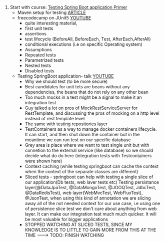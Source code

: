 
1. Start with course: [Testing Spring Boot application Primer](https://rieckpil.de/course/tsbap-high-level-overview-of-testing-spring-boot-applications) 
	- Maven setup for testing [ARTICLE](https://rieckpil.de/maven-setup-for-testing-java-applications/)
	- freecodecamp on JUnit5 [YOUTUBE](https://www.youtube.com/watch?v=flpmSXVTqBI)
		- quite interesting material, 
		- first unit tests
		- assertions
		- test lifecycle (BeforeAll, BeforeEach, Test, AfterEach,AfterAll)
		- conditional executions (i.e on specific Operating system)
		- Assumptions
		- Repeated tests
		- Parametrized tests
		- Nested tests
		- Disabled tests
	- Testing SpringBoot application- talk [YOUTUBE](https://www.youtube.com/watch?v=Wpz6b8ZEgcU)
		- Why we should test (to be more secure)
		- Best candidates for unit tets are beans without any dependencies, the beans that do not rely on any other bean
		- Too much mocks in a test might be a signal to make it an integration test
		- Guy talked a lot on pros of MockRestServiceServer for RestTemplate, and discussing the pros of mocking on a http level instead of rest template level
		- The same with testing repositories layer
		- TestContainers as a way to manage docker containers lifecycle. It can start, and then shut down the container but in the meantime we can run test on our specific database
		- Grey area is place where we want to test single unit but with connetion to the external service (like database) so we should decide what do do here (integration tests with Testcontainers were shown here)
		- Context caching (while testing springboot can cache the context when the context of the separate classes are different)
		- Sliced tests - springboot can help with testing a single slice of our application(Db tests, web laver tests etc) Testing persistance layer(@DataJpaTest, @DataMongoTest, @JOOQTest, JdbcTest, @DataRedisTest), web layer(WebMvcTest, WebFluxTest), @JsonTest, when using this kind of annotation we are slicing away all of the not needed context for our use case, i.e using one of persistence slice test we don't care about anything from web layer. It can make our integration test much much quicker. It will be most valuable for bigger applications
		- STOPPED WATCHING AT SLICED TESTS, SINCE MY KNOWLEDGE IS TO LITTLE TO GAIN MORE FROM THIS AT THE TIME ---> TODO: FINISH WATCHING
